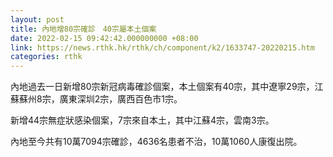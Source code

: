 ```yaml
---
layout: post
title: 內地增80宗確診　40宗屬本土個案
date: 2022-02-15 09:42:42.000000000 +08:00
link: https://news.rthk.hk/rthk/ch/component/k2/1633747-20220215.htm
categories: rthk
---
```


內地過去一日新增80宗新冠病毒確診個案，本土個案有40宗，其中遼寧29宗，江蘇蘇州8宗，廣東深圳2宗，廣西百色市1宗。

新增44宗無症狀感染個案，7宗來自本土，其中江蘇4宗，雲南3宗。

內地至今共有10萬7094宗確診，4636名患者不治，10萬1060人康復出院。
